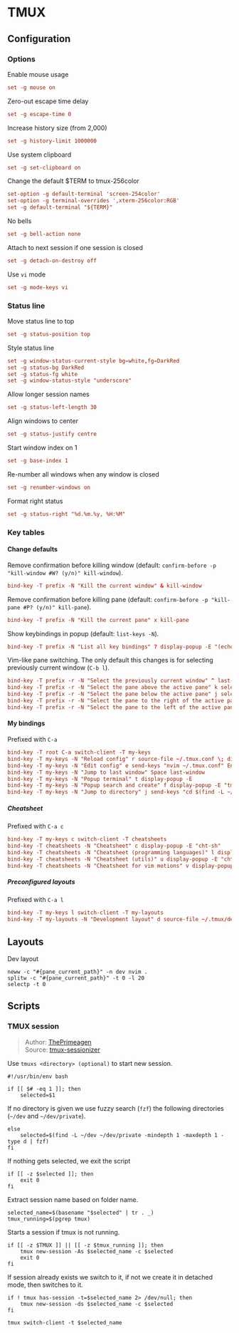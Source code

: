 # TMUX

## Configuration

### Options

Enable mouse usage
``` tangle:~/.tmux.conf
set -g mouse on
```

Zero-out escape time delay
``` tangle:~/.tmux.conf
set -g escape-time 0
```

Increase history size (from 2,000)
``` tangle:~/.tmux.conf
set -g history-limit 1000000
```

Use system clipboard
``` tangle:~/.tmux.conf
set -g set-clipboard on
```

Change the default $TERM to tmux-256color
``` tangle:~/.tmux.conf
set-option -g default-terminal 'screen-254color'
set-option -g terminal-overrides ',xterm-256color:RGB'
set -g default-terminal "${TERM}"
```

No bells
``` tangle:~/.tmux.conf
set -g bell-action none
```

Attach to next session if one session is closed
``` tangle:~/.tmux.conf
set -g detach-on-destroy off
```

Use `vi` mode
``` tangle:~/.tmux.conf
set -g mode-keys vi
```

### Status line

Move status line to top
``` tangle:~/.tmux.conf
set -g status-position top
```

Style status line
``` tangle:~/.tmux.conf
set -g window-status-current-style bg=white,fg=DarkRed
set -g status-bg DarkRed
set -g status-fg white
set -g window-status-style "underscore"
```

Allow longer session names
``` tangle:~/.tmux.conf
set -g status-left-length 30
```

Align windows to center
``` tangle:~/.tmux.conf
set -g status-justify centre
```

Start window index on 1
``` tangle:~/.tmux.conf
set -g base-index 1
```

Re-number all windows when any window is closed
``` tangle:~/.tmux.conf
set -g renumber-windows on
```

Format right status
``` tangle:~/.tmux.conf
set -g status-right "%d.%m.%y, %H:%M"
```

### Key tables

#### Change defaults

Remove confirmation before killing window (default: `confirm-before -p "kill-window #W? (y/n)" kill-window`).
``` tangle:~/.tmux.conf
bind-key -T prefix -N "Kill the current window" & kill-window
```

Remove confirmation before killing pane (default: `confirm-before -p "kill-pane #P? (y/n)" kill-pane`).
``` tangle:~/.tmux.conf
bind-key -T prefix -N "Kill the current pane" x kill-pane
```

Show keybindings in popup (default: `list-keys -N`).
``` tangle:~/.tmux.conf
bind-key -T prefix -N "List all key bindings" ? display-popup -E "(echo 'My keys'; tmux list-keys -N -T my-keys -P 'C-a '; printf '\nCheatsheets\n'; tmux list-keys -N -T cheatsheets -P 'C-a c '; printf '\nLayouts\n'; tmux list-keys -N -T my-layouts -P 'C-a l '; printf '\nBuilt in\n'; tmux list-keys -N) | less"
```

Vim-like pane switching. The only default this changes is for selecting previously current window (`C-b l`).
``` tangle:~/.tmux.conf
bind-key -T prefix -r -N "Select the previously current window" ^ last-window
bind-key -T prefix -r -N "Select the pane above the active pane" k select-pane -U
bind-key -T prefix -r -N "Select the pane below the active pane" j select-pane -D
bind-key -T prefix -r -N "Select the pane to the right of the active pane" h select-pane -L
bind-key -T prefix -r -N "Select the pane to the left of the active pane" l select-pane -R
```

#### My bindings

Prefixed with `C-a`
``` tangle:~/.tmux.conf
bind-key -T root C-a switch-client -T my-keys
bind-key -T my-keys -N "Reload config" r source-file ~/.tmux.conf \; display-message "~/.tmux.conf reloaded"
bind-key -T my-keys -N "Edit config" e send-keys "nvim ~/.tmux.conf" Enter
bind-key -T my-keys -N "Jump to last window" Space last-window
bind-key -T my-keys -N "Popup terminal" t display-popup -E
bind-key -T my-keys -N "Popup search and create" f display-popup -E "tmuxs"
bind-key -T my-keys -N "Jump to directory" j send-keys "cd $(find -L ~/dev ~/projects ~/.config -mindepth 1 -maxdepth 1 -type d | fzf)" Enter
```

##### Cheatsheet

Prefixed with `C-a c`
``` tangle:~/.tmux.conf
bind-key -T my-keys c switch-client -T cheatsheets
bind-key -T cheatsheets -N "Cheatsheet" c display-popup -E "cht-sh"
bind-key -T cheatsheets -N "Cheatsheet (programming languages)" l display-popup -E "cht-lang"
bind-key -T cheatsheets -N "Cheatsheet (utils)" u display-popup -E "cht-util"
bind-key -T cheatsheets -N "Cheatsheet for vim motions" v display-popup -E "less ~/.tmux/vim-motions.md"
```

##### Preconfigured layouts

Prefixed with `C-a l`
``` tangle:~/.tmux.conf
bind-key -T my-keys l switch-client -T my-layouts
bind-key -T my-layouts -N "Development layout" d source-file ~/.tmux/dev-layout
```

## Layouts

Dev layout
``` tangle:~/.tmux/dev-layout
neww -c "#{pane_current_path}" -n dev nvim .
splitw -c "#{pane_current_path}" -t 0 -l 20
selectp -t 0
```

## Scripts

### TMUX session
> Author: [ThePrimeagen](https://github.com/ThePrimeagen)  
> Source: [tmux-sessionizer](https://github.com/ThePrimeagen/.dotfiles/blob/master/bin/.local/scripts/tmux-sessionizer)

Use `tmuxs <directory> (optional)` to start new session.
``` tangle:~/bin/tmuxs
#!/usr/bin/env bash

if [[ $# -eq 1 ]]; then
    selected=$1
```

If no directory is given we use fuzzy search (`fzf`) the following directories (`~/dev` and `~/dev/private`).
``` tangle:~/bin/tmuxs
else
    selected=$(find -L ~/dev ~/dev/private -mindepth 1 -maxdepth 1 -type d | fzf)
fi
```

If nothing gets selected, we exit the script
``` tangle:~/bin/tmuxs
if [[ -z $selected ]]; then
    exit 0
fi
```

Extract session name based on folder name.
``` tangle:~/bin/tmuxs
selected_name=$(basename "$selected" | tr . _)
tmux_running=$(pgrep tmux)
```

Starts a session if tmux is not running.
``` tangle:~/bin/tmuxs
if [[ -z $TMUX ]] || [[ -z $tmux_running ]]; then
    tmux new-session -As $selected_name -c $selected
    exit 0
fi
```

If session already exists we switch to it, if not we create it in detached mode, then switches to it.
``` tangle:~/bin/tmuxs
if ! tmux has-session -t=$selected_name 2> /dev/null; then
    tmux new-session -ds $selected_name -c $selected
fi

tmux switch-client -t $selected_name
```
